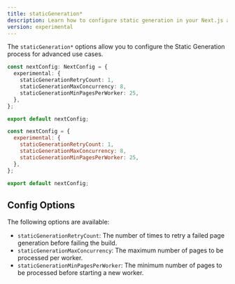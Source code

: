 ```yaml
---
title: staticGeneration*
description: Learn how to configure static generation in your Next.js application.
version: experimental
---
```


The `staticGeneration*` options allow you to configure the Static Generation process for advanced use cases.

```ts filename="next.config.ts" switcher
const nextConfig: NextConfig = {
  experimental: {
    staticGenerationRetryCount: 1,
    staticGenerationMaxConcurrency: 8,
    staticGenerationMinPagesPerWorker: 25,
  },
};

export default nextConfig;
```

```js filename="next.config.js" switcher
const nextConfig = {
  experimental: {
    staticGenerationRetryCount: 1,
    staticGenerationMaxConcurrency: 8,
    staticGenerationMinPagesPerWorker: 25,
  },
};

export default nextConfig;
```

## Config Options

The following options are available:

- `staticGenerationRetryCount`: The number of times to retry a failed page generation before failing the build.
- `staticGenerationMaxConcurrency`: The maximum number of pages to be processed per worker.
- `staticGenerationMinPagesPerWorker`: The minimum number of pages to be processed before starting a new worker.

